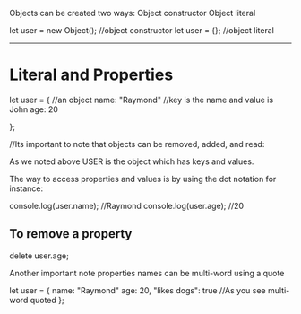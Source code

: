 Objects can be created two ways:
Object constructor 
Object literal

let user = new Object(); //object constructor
let user = {}; //object literal

------------------------

<h1>Literal and Properties</h1>

let user = {  //an object
    name: "Raymond" //key is the name and value is John
    age: 20  

};

//Its important to note that objects can be removed, added, and read:

<p>As we noted above USER is the object which has keys and values. </p>
<p>The way to access properties and values is by using the dot notation for instance:</p>

console.log(user.name); //Raymond
console.log(user.age); //20

<h2>To remove a property</h2>

delete user.age;

<p>Another important note properties names can be multi-word using a quote</p>

let user = {
    name: "Raymond"
    age: 20,
    "likes dogs": true //As you see multi-word quoted
};



